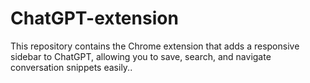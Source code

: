 # ChatGPT-extension
This repository contains the Chrome extension that adds a responsive sidebar to ChatGPT, allowing you to save, search, and navigate conversation snippets easily..
